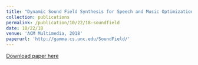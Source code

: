```yaml
---
title: "Dynamic Sound Field Synthesis for Speech and Music Optimization"
collection: publications
permalink: /publication/10/22/18-soundfield
date: 10/22/18
venue: 'ACM Multimedia, 2018'
paperurl: 'http://gamma.cs.unc.edu/SoundField/'
---
```


<a href='http://gamma.cs.unc.edu/SoundField/'>Download paper here</a>
